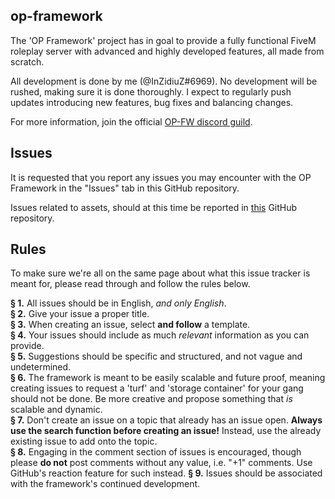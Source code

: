 ## op-framework
The 'OP Framework' project has in goal to provide a fully functional FiveM roleplay server with advanced and highly developed features, all made from scratch.

All development is done by me (@InZidiuZ#6969). No development will be rushed, making sure it is done thoroughly. I expect to regularly push updates introducing new features, bug fixes and balancing changes.

For more information, join the official [OP-FW discord guild](https://discord.gg/yRBWkjb).

## Issues
It is requested that you report any issues you may encounter with the OP Framework in the "Issues" tab in this GitHub repository.

Issues related to assets, should at this time be reported in [this](https://github.com/InZidiuZ/legacy-assets-issue-tracker) GitHub repository.

## Rules
To make sure we're all on the same page about what this issue tracker is meant for, please read through and follow the rules below.

**§ 1.** All issues should be in English, *and only English*.<br/>
**§ 2.** Give your issue a proper title.<br/>
**§ 3.** When creating an issue, select **and follow** a template.<br/>
**§ 4.** Your issues should include as much *relevant* information as you can provide.<br/>
**§ 5.** Suggestions should be specific and structured, and not vague and undetermined.<br/>
**§ 6.** The framework is meant to be easily scalable and future proof, meaning creating issues to request a 'turf' and 'storage container' for your gang should not be done. Be more creative and propose something that *is* scalable and dynamic.<br/>
**§ 7.** Don't create an issue on a topic that already has an issue open. **Always use the search function before creating an issue!** Instead, use the already existing issue to add onto the topic.<br/>
**§ 8.** Engaging in the comment section of issues is encouraged, though please **do not** post comments without any value, i.e. "+1" comments. Use GitHub's reaction feature for such instead.
**§ 9.** Issues should be associated with the framework's continued development.
